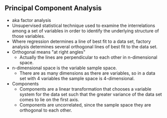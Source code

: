 Principal Component Analysis
---

- aka factor analysis
- Unsupervised statistical technique used to examine the interrelations among a set of variables in order to identify the underlying structure of those variables.
- Where regression determines a line of best fit to a data set, factory analysis determines several orthogonal lines of best fit to the data set.
- Orthogonal means "at right angles"
    - Actually the lines are perpendicular to each other in n-dimensional space.
- n-dimensional space is the variable sample space.
    - There are as many dimensions as there are variables, so in a data set with 4 variables the sample space is 4-dimensional.
- Components
    - Components are a linear transformation that chooses a variable system for the data set such that the greater variance of the data set comes to lie on the first axis.
    - Components are uncorrelated, since the sample space they are orthogonal to each other.
